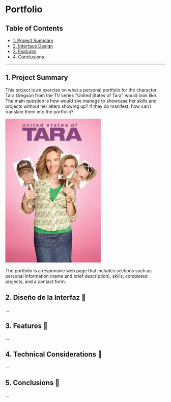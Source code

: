 # Portfolio

## Table of Contents

* [1. Project Summary](#1-project-summary)
* [2. Interface Design](#2-interface-design)
* [3. Features](#3-features)
* [4. Conclusions](#5-conclusions)

***

## 1. Project Summary
This project is an exercise on what a personal portfolio for the character Tara Gregson from the TV series "United States of Tara" would look like. The main question is how would she manage to showcase her skills and projects without her alters showing up? If they do manifest, how can I translate them into the portfolio?

![Poster](/assets/imgs/usot.webp)

The portfolio is a responsive web page that includes sections such as personal information (name and brief description), skills, completed projects, and a contact form.

## 2. Diseño de la Interfaz 🚧
...

## 3. Features 🚧
...

## 4. Technical Considerations 🚧
...

## 5. Conclusions 🚧 
...